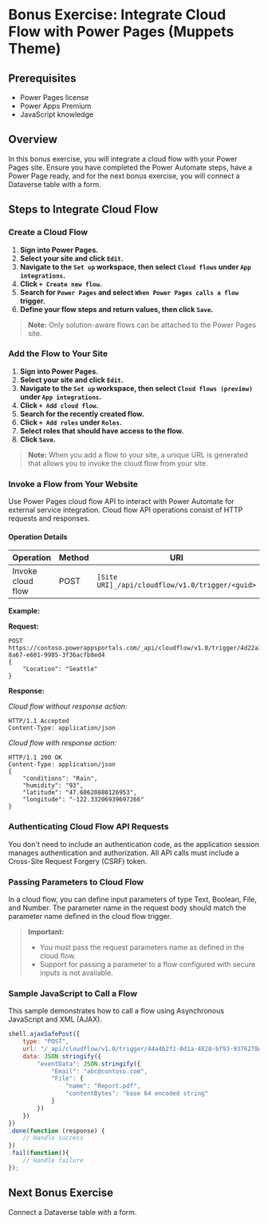 # Bonus Exercise: Integrate Cloud Flow with Power Pages (Muppets Theme)

## Prerequisites
- Power Pages license
- Power Apps Premium
- JavaScript knowledge

## Overview
In this bonus exercise, you will integrate a cloud flow with your Power Pages site. Ensure you have completed the Power Automate steps, have a Power Page ready, and for the next bonus exercise, you will connect a Dataverse table with a form.

## Steps to Integrate Cloud Flow

### Create a Cloud Flow
1. **Sign into Power Pages.**
2. **Select your site and click `Edit`.**
3. **Navigate to the `Set up` workspace, then select `Cloud flows` under `App integrations`.**
4. **Click `+ Create new flow`.**
5. **Search for `Power Pages` and select `When Power Pages calls a flow` trigger.**
6. **Define your flow steps and return values, then click `Save`.**

> **Note:** Only solution-aware flows can be attached to the Power Pages site.

### Add the Flow to Your Site
1. **Sign into Power Pages.**
2. **Select your site and click `Edit`.**
3. **Navigate to the `Set up` workspace, then select `Cloud flows (preview)` under `App integrations`.**
4. **Click `+ Add cloud flow`.**
5. **Search for the recently created flow.**
6. **Click `+ Add roles` under `Roles`.**
7. **Select roles that should have access to the flow.**
8. **Click `Save`.**

> **Note:** When you add a flow to your site, a unique URL is generated that allows you to invoke the cloud flow from your site.

### Invoke a Flow from Your Website
Use Power Pages cloud flow API to interact with Power Automate for external service integration. Cloud flow API operations consist of HTTP requests and responses.

#### Operation Details
| Operation       | Method | URI                                      |
|-----------------|--------|------------------------------------------|
| Invoke cloud flow | POST   | `[Site URI]_/api/cloudflow/v1.0/trigger/<guid>` |

**Example:**

**Request:**
```http
POST https://contoso.powerappsportals.com/_api/cloudflow/v1.0/trigger/4d22a1a2-8a67-e681-9985-3f36acfb8ed4
{
    "Location": "Seattle"
}
```

**Response:**

*Cloud flow without response action:*
```http
HTTP/1.1 Accepted
Content-Type: application/json
```

*Cloud flow with response action:*
```http
HTTP/1.1 200 OK
Content-Type: application/json
{
    "conditions": "Rain",
    "humidity": "93",
    "latitude": "47.60620880126953",
    "longitude": "-122.33206939697266"
}
```

### Authenticating Cloud Flow API Requests
You don't need to include an authentication code, as the application session manages authentication and authorization. All API calls must include a Cross-Site Request Forgery (CSRF) token.

### Passing Parameters to Cloud Flow
In a cloud flow, you can define input parameters of type Text, Boolean, File, and Number. The parameter name in the request body should match the parameter name defined in the cloud flow trigger.

> **Important:**
> - You must pass the request parameters name as defined in the cloud flow.
> - Support for passing a parameter to a flow configured with secure inputs is not available.

### Sample JavaScript to Call a Flow
This sample demonstrates how to call a flow using Asynchronous JavaScript and XML (AJAX).

```javascript
shell.ajaxSafePost({
    type: "POST",
    url: "/_api/cloudflow/v1.0/trigger/44a4b2f2-0d1a-4820-bf93-9376278d49c4",
    data: JSON.stringify({
        "eventData": JSON.stringify({
            "Email": "abc@contoso.com",
            "File": {
                "name": "Report.pdf",
                "contentBytes": "base 64 encoded string"
            }
        })
    })
})
.done(function (response) {
    // Handle success
})
.fail(function(){
    // Handle failure
});
```

## Next Bonus Exercise
Connect a Dataverse table with a form.
